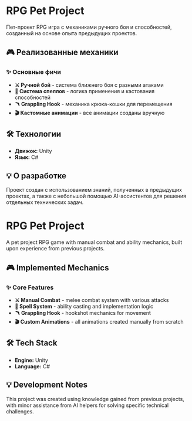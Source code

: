 # RPG Pet Project

Пет-проект RPG игра с механиками ручного боя и способностей, созданный на основе опыта предыдущих проектов.

## 🎮 Реализованные механики

### ✨ Основные фичи
- **⚔️ Ручной бой** - система ближнего боя с разными атаками
- **🔮 Система спеллов** - логика применения и кастования способностей  
- **🪃 Grappling Hook** - механика крюка-кошки для перемещения
- **🎬 Кастомные анимации** - все анимации созданы вручную

## 🛠 Технологии

- **Движок:** Unity
- **Язык:** C#

## 💡 О разработке

Проект создан с использованием знаний, полученных в предыдущих проектах, а также с небольшой помощью AI-ассистентов для решения отдельных технических задач.

# RPG Pet Project

A pet project RPG game with manual combat and ability mechanics, built upon experience from previous projects.

## 🎮 Implemented Mechanics

### ✨ Core Features
- **⚔️ Manual Combat** - melee combat system with various attacks
- **🔮 Spell System** - ability casting and implementation logic
- **🪃 Grappling Hook** - hookshot mechanics for movement
- **🎬 Custom Animations** - all animations created manually from scratch

## 🛠 Tech Stack

- **Engine:** Unity
- **Language:** C#

## 💡 Development Notes

This project was created using knowledge gained from previous projects, with minor assistance from AI helpers for solving specific technical challenges.
